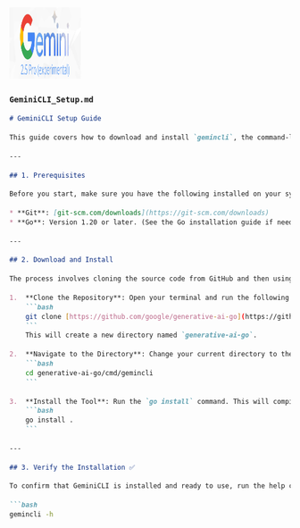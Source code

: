 <img  width="128" height="128"  alt="image" src="https://github.com/Xll-ai/Xll.Ai.MathMeld/blob/main/docs/images/Google-Gemini-2-5.png" />


### `GeminiCLI_Setup.md`

```markdown
# GeminiCLI Setup Guide

This guide covers how to download and install `gemincli`, the command-line interface for Google's Gemini models.

---

## 1. Prerequisites

Before you start, make sure you have the following installed on your system:

* **Git**: [git-scm.com/downloads](https://git-scm.com/downloads)
* **Go**: Version 1.20 or later. (See the Go installation guide if needed).

---

## 2. Download and Install

The process involves cloning the source code from GitHub and then using the `go install` command.

1.  **Clone the Repository**: Open your terminal and run the following command to download the source code:
    ```bash
    git clone [https://github.com/google/generative-ai-go](https://github.com/google/generative-ai-go)
    ```
    This will create a new directory named `generative-ai-go`.

2.  **Navigate to the Directory**: Change your current directory to the `gemincli` folder within the cloned repository:
    ```bash
    cd generative-ai-go/cmd/gemincli
    ```

3.  **Install the Tool**: Run the `go install` command. This will compile the source code and place the `gemincli` executable in your Go bin directory, making it accessible from anywhere in your terminal.
    ```bash
    go install .
    ```

---

## 3. Verify the Installation ✅

To confirm that GeminiCLI is installed and ready to use, run the help command:

```bash
gemincli -h
```


